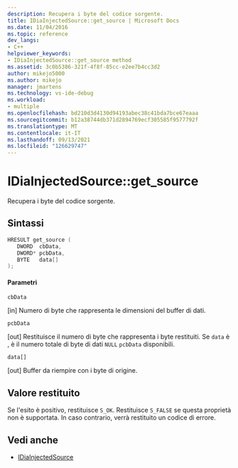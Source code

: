 ```yaml
---
description: Recupera i byte del codice sorgente.
title: IDiaInjectedSource::get_source | Microsoft Docs
ms.date: 11/04/2016
ms.topic: reference
dev_langs:
- C++
helpviewer_keywords:
- IDiaInjectedSource::get_source method
ms.assetid: 3c0b5386-321f-4f8f-85cc-e2ee7b4cc3d2
author: mikejo5000
ms.author: mikejo
manager: jmartens
ms.technology: vs-ide-debug
ms.workload:
- multiple
ms.openlocfilehash: bd210d3d4130d94193abec38c41bda7bce67eaaa
ms.sourcegitcommit: b12a38744db371d2894769ecf305585f9577792f
ms.translationtype: MT
ms.contentlocale: it-IT
ms.lasthandoff: 09/13/2021
ms.locfileid: "126629747"
---
```

# <a name="idiainjectedsourceget_source"></a>IDiaInjectedSource::get_source
Recupera i byte del codice sorgente.

## <a name="syntax"></a>Sintassi

```C++
HRESULT get_source ( 
   DWORD  cbData,
   DWORD* pcbData,
   BYTE   data[]
);
```

#### <a name="parameters"></a>Parametri
 `cbData`

[in] Numero di byte che rappresenta le dimensioni del buffer di dati.

 `pcbData`

[out] Restituisce il numero di byte che rappresenta i byte restituiti. Se `data` è , è il numero totale di byte di dati `NULL` `pcbData` disponibili.

 `data[]`

[out] Buffer da riempire con i byte di origine.

## <a name="return-value"></a>Valore restituito
 Se l'esito è positivo, restituisce `S_OK`. Restituisce `S_FALSE` se questa proprietà non è supportata. In caso contrario, verrà restituito un codice di errore.

## <a name="see-also"></a>Vedi anche
- [IDiaInjectedSource](../../debugger/debug-interface-access/idiainjectedsource.md)
